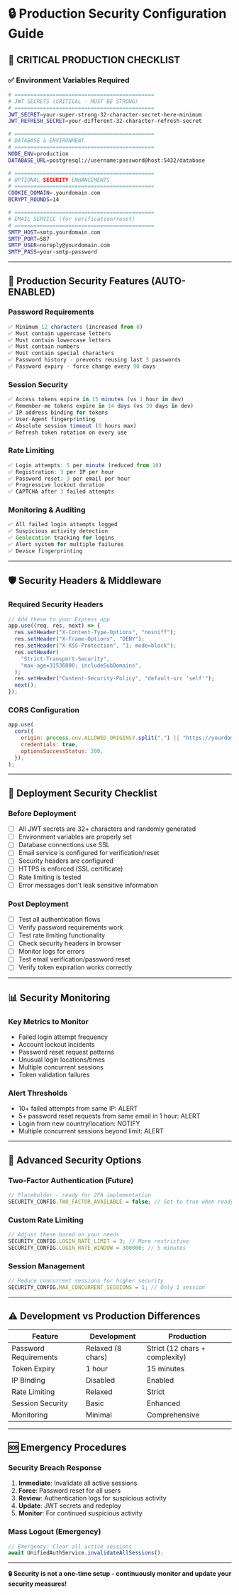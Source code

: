 # 🔒 Production Security Configuration Guide

## 🚨 **CRITICAL PRODUCTION CHECKLIST**

### ✅ **Environment Variables Required**

```bash
# ============================================
# JWT SECRETS (CRITICAL - MUST BE STRONG)
# ============================================
JWT_SECRET=your-super-strong-32-character-secret-here-minimum
JWT_REFRESH_SECRET=your-different-32-character-refresh-secret

# ============================================
# DATABASE & ENVIRONMENT
# ============================================
NODE_ENV=production
DATABASE_URL=postgresql://username:password@host:5432/database

# ============================================
# OPTIONAL SECURITY ENHANCEMENTS
# ============================================
COOKIE_DOMAIN=.yourdomain.com
BCRYPT_ROUNDS=14

# ============================================
# EMAIL SERVICE (for verification/reset)
# ============================================
SMTP_HOST=smtp.yourdomain.com
SMTP_PORT=587
SMTP_USER=noreply@yourdomain.com
SMTP_PASS=your-smtp-password
```

---

## 🔐 **Production Security Features (AUTO-ENABLED)**

### **Password Requirements**

```typescript
✅ Minimum 12 characters (increased from 8)
✅ Must contain uppercase letters
✅ Must contain lowercase letters
✅ Must contain numbers
✅ Must contain special characters
✅ Password history - prevents reusing last 5 passwords
✅ Password expiry - force change every 90 days
```

### **Session Security**

```typescript
✅ Access tokens expire in 15 minutes (vs 1 hour in dev)
✅ Remember-me tokens expire in 14 days (vs 30 days in dev)
✅ IP address binding for tokens
✅ User-Agent fingerprinting
✅ Absolute session timeout (8 hours max)
✅ Refresh token rotation on every use
```

### **Rate Limiting**

```typescript
✅ Login attempts: 5 per minute (reduced from 10)
✅ Registration: 3 per IP per hour
✅ Password reset: 3 per email per hour
✅ Progressive lockout duration
✅ CAPTCHA after 3 failed attempts
```

### **Monitoring & Auditing**

```typescript
✅ All failed login attempts logged
✅ Suspicious activity detection
✅ Geolocation tracking for logins
✅ Alert system for multiple failures
✅ Device fingerprinting
```

---

## 🛡️ **Security Headers & Middleware**

### **Required Security Headers**

```javascript
// Add these to your Express app
app.use((req, res, next) => {
  res.setHeader("X-Content-Type-Options", "nosniff");
  res.setHeader("X-Frame-Options", "DENY");
  res.setHeader("X-XSS-Protection", "1; mode=block");
  res.setHeader(
    "Strict-Transport-Security",
    "max-age=31536000; includeSubDomains",
  );
  res.setHeader("Content-Security-Policy", "default-src 'self'");
  next();
});
```

### **CORS Configuration**

```javascript
app.use(
  cors({
    origin: process.env.ALLOWED_ORIGINS?.split(",") || "https://yourdomain.com",
    credentials: true,
    optionsSuccessStatus: 200,
  }),
);
```

---

## 🚀 **Deployment Security Checklist**

### **Before Deployment**

- [ ] All JWT secrets are 32+ characters and randomly generated
- [ ] Environment variables are properly set
- [ ] Database connections use SSL
- [ ] Email service is configured for verification/reset
- [ ] Security headers are configured
- [ ] HTTPS is enforced (SSL certificate)
- [ ] Rate limiting is tested
- [ ] Error messages don't leak sensitive information

### **Post Deployment**

- [ ] Test all authentication flows
- [ ] Verify password requirements work
- [ ] Test rate limiting functionality
- [ ] Check security headers in browser
- [ ] Monitor logs for errors
- [ ] Test email verification/password reset
- [ ] Verify token expiration works correctly

---

## 📊 **Security Monitoring**

### **Key Metrics to Monitor**

- Failed login attempt frequency
- Account lockout incidents
- Password reset request patterns
- Unusual login locations/times
- Multiple concurrent sessions
- Token validation failures

### **Alert Thresholds**

- 10+ failed attempts from same IP: ALERT
- 5+ password reset requests from same email in 1 hour: ALERT
- Login from new country/location: NOTIFY
- Multiple concurrent sessions beyond limit: ALERT

---

## 🔧 **Advanced Security Options**

### **Two-Factor Authentication (Future)**

```typescript
// Placeholder - ready for 2FA implementation
SECURITY_CONFIG.TWO_FACTOR_AVAILABLE = false; // Set to true when ready
```

### **Custom Rate Limiting**

```typescript
// Adjust these based on your needs
SECURITY_CONFIG.LOGIN_RATE_LIMIT = 3; // More restrictive
SECURITY_CONFIG.LOGIN_RATE_WINDOW = 300000; // 5 minutes
```

### **Session Management**

```typescript
// Reduce concurrent sessions for higher security
SECURITY_CONFIG.MAX_CONCURRENT_SESSIONS = 1; // Only 1 session
```

---

## ⚠️ **Development vs Production Differences**

| Feature               | Development       | Production                     |
| --------------------- | ----------------- | ------------------------------ |
| Password Requirements | Relaxed (8 chars) | Strict (12 chars + complexity) |
| Token Expiry          | 1 hour            | 15 minutes                     |
| IP Binding            | Disabled          | Enabled                        |
| Rate Limiting         | Relaxed           | Strict                         |
| Session Security      | Basic             | Enhanced                       |
| Monitoring            | Minimal           | Comprehensive                  |

---

## 🆘 **Emergency Procedures**

### **Security Breach Response**

1. **Immediate**: Invalidate all active sessions
2. **Force**: Password reset for all users
3. **Review**: Authentication logs for suspicious activity
4. **Update**: JWT secrets and redeploy
5. **Monitor**: For continued suspicious activity

### **Mass Logout (Emergency)**

```typescript
// Emergency: Clear all active sessions
await UnifiedAuthService.invalidateAllSessions();
```

---

**🔒 Security is not a one-time setup - continuously monitor and update your security measures!**
